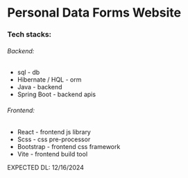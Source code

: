 # Personal Data Forms Website

### Tech stacks:

###### Backend:

- sql - db
- Hibernate / HQL - orm
- Java - backend
- Spring Boot - backend apis

###### Frontend:

- React - frontend js library
- Scss - css pre-processor
- Bootstrap - frontend css framework
- Vite - frontend build tool

EXPECTED DL: 12/16/2024

